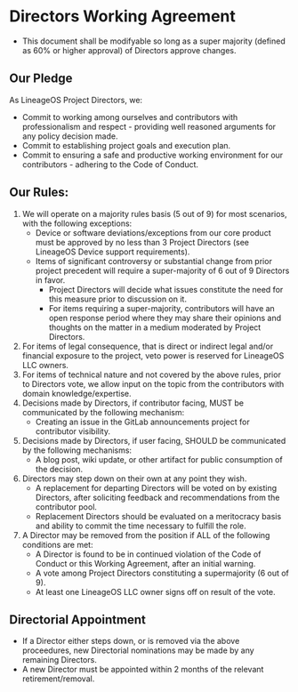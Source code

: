 # Directors Working Agreement

* This document shall be modifyable so long as a super majority (defined as 60% or higher approval) of Directors approve changes.

## Our Pledge

As LineageOS Project Directors, we:

* Commit to working among ourselves and contributors with professionalism and respect - providing well reasoned arguments for any policy decision made. 
* Commit to establishing project goals and execution plan.
* Commit to ensuring a safe and productive working environment for our contributors - adhering to the Code of Conduct.

## Our Rules:
1. We will operate on a majority rules basis (5 out of 9) for most scenarios, with the following exceptions:
    * Device or software deviations/exceptions from our core product must be approved by no less than 3 Project Directors (see LineageOS Device support requirements).
    * Items of significant controversy or substantial change from prior project precedent will require a super-majority of 6 out of 9 Directors in favor.
        * Project Directors will decide what issues constitute the need for this measure prior to discussion on it.
        * For items requiring a super-majority, contributors will have an open response period where they may share their opinions and thoughts on the matter in a medium moderated by Project Directors.
2. For items of legal consequence, that is direct or indirect legal and/or financial exposure to the project, veto power is reserved for LineageOS LLC owners.
3. For items of technical nature and not covered by the above rules, prior to Directors vote, we allow input on the topic from the contributors with domain knowledge/expertise.
4. Decisions made by Directors, if contributor facing, MUST be communicated by the following mechanism:
    * Creating an issue in the GitLab announcements project for contributor visibility.
5. Decisions made by Directors, if user facing, SHOULD be communicated by the following mechanisms:
    * A blog post, wiki update, or other artifact for public consumption of the decision.
6. Directors may step down on their own at any point they wish.
    * A replacement for departing Directors will be voted on by existing Directors, after soliciting feedback and recommendations from the contributor pool.
    * Replacement Directors should be evaluated on a meritocracy basis and ability to commit the time necessary to fulfill the role.
7. A Director may be removed from the position if ALL of the following conditions are met:
    * A Director is found to be in continued violation of the Code of Conduct or this Working Agreement, after an initial warning.
    * A vote among Project Directors constituting a supermajority (6 out of 9).
    * At least one LineageOS LLC owner signs off on result of the vote.

## Directorial Appointment
* If a Director either steps down, or is removed via the above proceedures, new Directorial nominations may be made by any remaining Directors.
* A new Director must be appointed within 2 months of the relevant retirement/removal.
